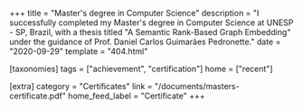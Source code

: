 +++
title = "Master's degree in Computer Science"
description = "I successfully completed my Master's degree in Computer Science at UNESP - SP, Brazil, with a thesis titled \"A Semantic Rank-Based Graph Embedding\" under the guidance of Prof. Daniel Carlos Guimarães Pedronette."
date = "2020-09-29"
template = "404.html"

[taxonomies]
tags = ["achievement", "certification"]
home = ["recent"]

[extra]
category = "Certificates"
link = "/documents/masters-certificate.pdf"
home_feed_label = "Certificate"
+++